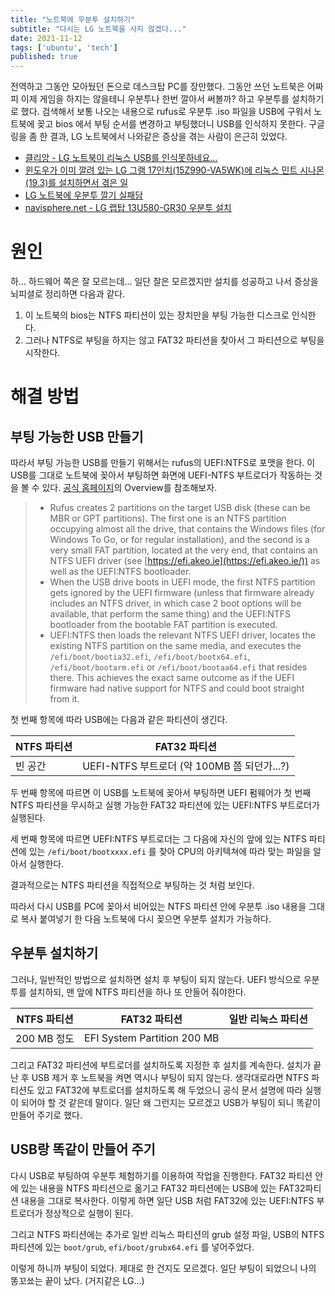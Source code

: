 ```yaml
---
title: "노트북에 우분투 설치하기"
subtitle: "다시는 LG 노트북을 사지 않겠다..."
date: 2021-11-12
tags: ['ubuntu', 'tech']
published: true
---
```


전역하고 그동안 모아뒀던 돈으로 데스크탑 PC를 장만했다. 그동안 쓰던 노트북은 어짜피 이제 게임을 하지는 않을테니 우분투나 한번 깔아서 써볼까? 하고 우분투를 설치하기로 했다. 검색해서 보통 나오는 내용으로 rufus로 우분투 .iso 파일을 USB에 구워서 노트북에 꽂고 bios 에서 부팅 순서를 변경하고 부팅했더니 USB를 인식하지 못한다. 구글링을 좀 한 결과, LG 노트북에서 나와같은 증상을 겪는 사람이 은근히 있었다.



- [클리앙 - LG 노트북이 리눅스 USB를 인식못하네요...](https://www.clien.net/service/board/cm_linux/12324583)
- [윈도우가 이미 깔려 있는 LG 그램 17인치(15Z990-VA5WK)에 리눅스 민트 시나몬(19.3)를 설치하면서 겪은 일](https://luxurycoop.tistory.com/41)
- [LG 노트북에 우분투 깔기 실패담](https://www.ds2wgv.info/1661)
- [navisphere.net - LG 랩탑 13U580-GR30 우분투 설치](http://www.navisphere.net/6126/lg-%eb%9e%a9%ed%83%91-13u580-gr30-%ec%9a%b0%eb%b6%84%ed%88%ac-%ec%84%a4%ec%b9%98/)



# 원인

하... 하드웨어 쪽은 잘 모르는데... 일단 잘은 모르겠지만 설치를 성공하고 나서 증상을 뇌피셜로 정리하면 다음과 같다.



1. 이 노트북의 bios는 NTFS 파티션이 있는 장치만을 부팅 가능한 디스크로 인식한다.
2. 그러나 NTFS로 부팅을 하지는 않고 FAT32 파티션을 찾아서 그 파티션으로 부팅을 시작한다.



# 해결 방법

## 부팅 가능한 USB 만들기

따라서 부팅 가능한 USB를 만들기 위해서는 rufus의 UEFI:NTFS로 포맷을 한다. 이 USB를 그대로 노트북에 꽂아서 부팅하면 화면에 UEFI-NTFS 부트로더가 작동하는 것을 볼 수 있다. [공식 홈페이지](https://github.com/pbatard/uefi-ntfs)의 Overview를 참조해보자.



> * Rufus creates 2 partitions on the target USB disk (these can be MBR or GPT partitions). The first one is an NTFS partition occupying almost all the drive, that contains the Windows files (for Windows To Go, or for regular installation), and the second is a very small FAT partition, located at the very end, that contains an NTFS UEFI driver (see [https://efi.akeo.ie](https://efi.akeo.ie/)) as well as the UEFI:NTFS bootloader.
> * When the USB drive boots in UEFI mode, the first NTFS partition gets ignored by the UEFI firmware (unless that firmware already includes an NTFS driver, in which case 2 boot options will be available, that perform the same thing) and the UEFI:NTFS bootloader from the bootable FAT partition is executed.
> * UEFI:NTFS then loads the relevant NTFS UEFI driver, locates the existing NTFS partition on the same media, and executes the `/efi/boot/bootia32.efi`, `/efi/boot/bootx64.efi`, `/efi/boot/bootarm.efi` or `/efi/boot/bootaa64.efi` that resides there. This achieves the exact same outcome as if the UEFI firmware had native support for NTFS and could boot straight from it.



첫 번째 항목에 따라 USB에는 다음과 같은 파티션이 생긴다.

| NTFS 파티션 | FAT32 파티션                                |
| ----------- | ------------------------------------------- |
| 빈 공간     | UEFI-NTFS 부트로더 (약 100MB 쯤 되던가...?) |

두 번째 항목에 따르면 이 USB를 노트북에 꽂아서 부팅하면 UEFI 펌웨어가 첫 번째 NTFS 파티션을 무시하고 실행 가능한 FAT32 파티션에 있는 UEFI:NTFS 부트로더가 실행된다.

세 번째 항목에 따르면 UEFI:NTFS 부트로더는 그 다음에 자신의 앞에 있는 NTFS 파티션에 있는 `/efi/boot/bootxxxx.efi` 를 찾아 CPU의 아키텍쳐에 따라 맞는 파일을 알아서 실행한다.

결과적으로는 NTFS 파티션을 직접적으로 부팅하는 것 처럼 보인다.



따라서 다시 USB를 PC에 꽂아서 비어있는 NTFS 파티션 안에 우분투 .iso 내용을 그대로 복사 붙여넣기 한 다음 노트북에 다시 꽂으면 우분투 설치가 가능하다.



## 우분투 설치하기

그러나, 일반적인 방법으로 설치하면 설치 후 부팅이 되지 않는다. UEFI 방식으로 우분투를 설치하되, 맨 앞에 NTFS 파티션을 하나 또 만들어 줘야한다.



| NTFS 파티션 | FAT32 파티션                | 일반 리눅스 파티션 |
| ----------- | --------------------------- | ------------------ |
| 200 MB 정도 | EFI System Partition 200 MB |                    |



그리고 FAT32 파티션에 부트로더를 설치하도록 지정한 후 설치를 계속한다. 설치가 끝난 후 USB 제거 후 노트북을 켜면 역시나 부팅이 되지 않는다. 생각대로라면 NTFS 파티션도 있고 FAT32에 부트로더를 설치하도록 해 두었으니 공식 문서 설명에 따라 실행이 되어야 할 것 같은데 말이다. 일단 왜 그런지는 모르겠고 USB가 부팅이 되니 똑같이 만들어 주기로 했다.



## USB랑 똑같이 만들어 주기

다시 USB로 부팅하여 우분투 체험하기를 이용하여 작업을 진행한다. FAT32 파티션 안에 있는 내용을 NTFS 파티션으로 옮기고 FAT32 파티션에는 USB에 있는 FAT32파티션 내용을 그대로 복사한다. 이렇게 하면 일단 USB 처럼 FAT32에 있는 UEFI:NTFS 부트로더가 정상적으로 실행이 된다.



그리고 NTFS 파티션에는 추가로 일반 리눅스 파티션의 grub 설정 파일, USB의 NTFS 파티션에 있는 `boot/grub`, `efi/boot/grubx64.efi` 를 넣어주었다.



이렇게 하니까 부팅이 되었다. 제대로 한 건지도 모르겠다. 일단 부팅이 되었으니 나의 똥꼬쑈는 끝이 났다. (거지같은 LG...)

